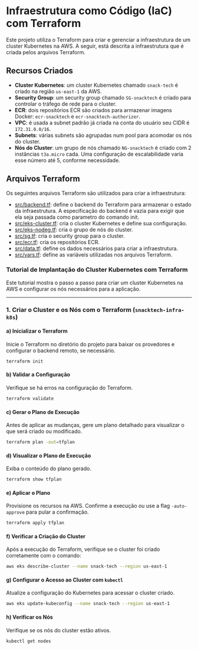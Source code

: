 # Infraestrutura como Código (IaC) com Terraform

Este projeto utiliza o Terraform para criar e gerenciar a infraestrutura de um cluster Kubernetes na AWS. A seguir, está descrita a infraestrutura que é criada pelos arquivos Terraform.

## Recursos Criados

* **Cluster Kubernetes**: um cluster Kubernetes chamado `snack-tech` é criado na região `us-east-1` da AWS.
* **Security Group**: um security group chamado `SG-snacktech` é criado para controlar o tráfego de rede para o cluster.
* **ECR**: dois repositórios ECR são criados para armazenar imagens Docker: `ecr-snacktech` e `ecr-snacktech-authorizer`.
* **VPC**: é usada a subnet padrão já criada na conta do usuário seu CIDR é `172.31.0.0/16`.
* **Subnets**: várias subnets são agrupadas num pool para acomodar os nós do cluster.
* **Nós do Cluster**: um grupo de nós chamado `NG-snacktech` é criado com 2 instâncias `t3a.micro` cada. Uma configuração de escalabilidade varia esse número até 5, conforme necessidade.

## Arquivos Terraform

Os seguintes arquivos Terraform são utilizados para criar a infraestrutura:

* [src/backend.tf](src/backend.tf): define o backend do Terraform para armazenar o estado da infraestrutura. A especificação do backend é vazia para exigir que ela seja passada como parametro do comando init.
* [src/eks-cluster.tf](src/eks-cluster.tf): cria o cluster Kubernetes e define sua configuração.
* [src/eks-nodeg.tf](src/eks-nodeg.tf): cria o grupo de nós do cluster.
* [src/sg.tf](src/sg.tf): cria o security group para o cluster.
* [src/ecr.tf](src/ecr.tf): cria os repositórios ECR.
* [src/data.tf](src/data.tf): define os dados necessários para criar a infraestrutura.
* [src/vars.tf](src/vars.tf): define as variáveis utilizadas nos arquivos Terraform.



### Tutorial de Implantação do Cluster Kubernetes com Terraform

Este tutorial mostra o passo a passo para criar um cluster Kubernetes na AWS e configurar os nós necessários para a aplicação.

---

### **1. Criar o Cluster e os Nós com o Terraform (`snacktech-infra-k8s`)**

#### **a) Inicializar o Terraform**
Inicie o Terraform no diretório do projeto para baixar os provedores e configurar o backend remoto, se necessário.

```bash
terraform init
```

#### **b) Validar a Configuração**
Verifique se há erros na configuração do Terraform.

```bash
terraform validate
```

#### **c) Gerar o Plano de Execução**
Antes de aplicar as mudanças, gere um plano detalhado para visualizar o que será criado ou modificado.

```bash
terraform plan -out=tfplan
```

#### **d) Visualizar o Plano de Execução**
Exiba o conteúdo do plano gerado.

```bash
terraform show tfplan
```

#### **e) Aplicar o Plano**
Provisione os recursos na AWS. Confirme a execução ou use a flag `-auto-approve` para pular a confirmação.

```bash
terraform apply tfplan
```

#### **f) Verificar a Criação do Cluster**
Após a execução do Terraform, verifique se o cluster foi criado corretamente com o comando:

```bash
aws eks describe-cluster --name snack-tech --region us-east-1
```

#### **g) Configurar o Acesso ao Cluster com `kubectl`**
Atualize a configuração do Kubernetes para acessar o cluster criado.

```bash
aws eks update-kubeconfig --name snack-tech --region us-east-1
```

#### **h) Verificar os Nós**
Verifique se os nós do cluster estão ativos.

```bash
kubectl get nodes